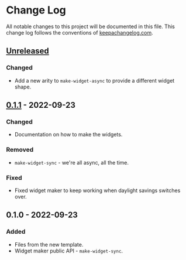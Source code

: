 # Change Log
All notable changes to this project will be documented in this file. This change log follows the conventions of [keepachangelog.com](http://keepachangelog.com/).

## [Unreleased]
### Changed
- Add a new arity to `make-widget-async` to provide a different widget shape.

## [0.1.1] - 2022-09-23
### Changed
- Documentation on how to make the widgets.

### Removed
- `make-widget-sync` - we're all async, all the time.

### Fixed
- Fixed widget maker to keep working when daylight savings switches over.

## 0.1.0 - 2022-09-23
### Added
- Files from the new template.
- Widget maker public API - `make-widget-sync`.

[Unreleased]: https://github.com/your-name/untitled/compare/0.1.1...HEAD
[0.1.1]: https://github.com/your-name/untitled/compare/0.1.0...0.1.1
